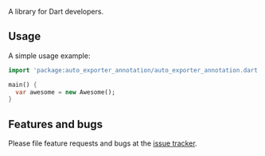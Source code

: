 A library for Dart developers.

## Usage

A simple usage example:

```dart
import 'package:auto_exporter_annotation/auto_exporter_annotation.dart';

main() {
  var awesome = new Awesome();
}
```

## Features and bugs

Please file feature requests and bugs at the [issue tracker][tracker].

[tracker]: http://example.com/issues/replaceme
